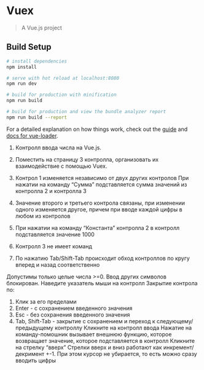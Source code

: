 # Vuex

> A Vue.js project

## Build Setup

``` bash
# install dependencies
npm install

# serve with hot reload at localhost:8080
npm run dev

# build for production with minification
npm run build

# build for production and view the bundle analyzer report
npm run build --report
```

For a detailed explanation on how things work, check out the [guide](http://vuejs-templates.github.io/webpack/) and [docs for vue-loader](http://vuejs.github.io/vue-loader).

1. Контролл ввода числа на Vue.js.

2. Поместить на страницу 3 контролла, организовать их взаимодействие с помощью Vuex.

3. Контрол 1 изменяется независимо от двух других контролов При нажатии на команду “Сумма” подставляется сумма значений из контролла 2 и контролла 3

4. Значение второго и третьего контрола связаны, при изменении одного изменяется другое, причем при вводе каждой цифры в любом из контролов

5. При нажатии на команду “Константа” контролла 2 в контролл подставляется значение 1000 

6. Контролл 3 не имеет команд

7. По нажатию Tab/Shift-Tab происходит обход контроллов по кругу вперед и назад соответственно

Допустимы только целые числа >=0. Ввод других символов блокирован. Наведите указатель мыши на контролл
Закрытие контрола по:
1) Клик за его пределами
2) Enter - c сохранением введенного значения
3) Esc - без сохранения введенного значения
4) Tab, Shift-Tab - закрытие с сохранением и переход к следующему/предыдущему контроллу
Кликните на контролл ввода
Нажатие на команду-помошник вызывает внешнюю функцию, которое возвращает значение, которое подставляется в контролл Кликните на стрелку “вверх”
Стрелки вверх и вниз работают как инкремент/декримент +-1. При этом курсор не убирается, то есть можно сразу вводить цифры
